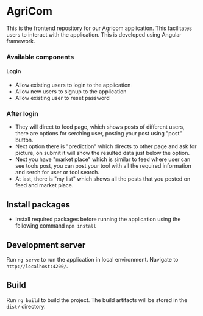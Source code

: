 # AgriCom

This is the frontend repository for our Agricom application. This facilitates users to interact with the application. This is developed using Angular framework.

### Available components
#### Login
- Allow existing users to login to the application
- Allow new users to signup to the application
- Allow existing user to reset password

### After login
* They will direct to feed page, which shows posts of different users, there are options for serching user, posting your post using "post" button.
* Next option there is "prediction" which directs to other page and ask for picture, on submit it will show the resulted data just below the option.
* Next you have "market place" which is similar to feed where user can see tools post, you can post your tool with all the required information and serch for user or tool search.
* At last, there is "my list" which shows all the posts that you posted on feed and market place.

## Install packages
- Install required packages before running the application using the following command
  `npm install` 

## Development server

Run `ng serve` to run the application in local environment. Navigate to `http://localhost:4200/`.

## Build

Run `ng build` to build the project. The build artifacts will be stored in the `dist/` directory.
